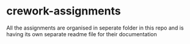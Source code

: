 # crework-assignments 
All the assignments are organised in seperate folder
in this repo and is having its own separate readme file for their documentation
